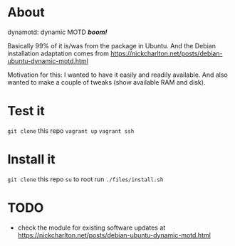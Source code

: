 # About

dynamotd: dynamic MOTD ***boom!***

Basically 99% of it is/was from the package in Ubuntu.
And the Debian installation adaptation comes from https://nickcharlton.net/posts/debian-ubuntu-dynamic-motd.html

Motivation for this:
I wanted to have it easily and readily available. And also wanted to make a couple of tweaks (show available RAM and disk).


# Test it

`git clone` this repo
`vagrant up`
`vagrant ssh`


# Install it

`git clone` this repo
`su` to root
run `./files/install.sh`



# TODO

- check the module for existing software updates at https://nickcharlton.net/posts/debian-ubuntu-dynamic-motd.html

